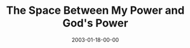 ---
layout: message
category: message
series: "The Space Between"
title: "The Space Between My Power and God's Power"
date: 2003-01-18-00-00
message_id: 246
audio-description: "We've somehow lost that healthy space between sanity and our maximum limits."
audio: "http://s3.amazonaws.com/crossroadsaudiomessages/My Power and Gods Power.mp3"
audio-title: "The Space Between My Power and God's Power"
audio-duration: "39:21"
---